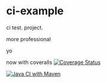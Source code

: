 # ci-example
ci test.
project.

more professional

yo


now with coveralls
[![Coverage Status](https://coveralls.io/repos/github/NicGalli/ci-example/badge.svg?branch=main)](https://coveralls.io/github/NicGalli/ci-example?branch=main)

[![Java CI with Maven](https://github.com/NicGalli/ci-example/actions/workflows/maven.yaml/badge.svg)](https://github.com/NicGalli/ci-example/actions/workflows/maven.yaml)
